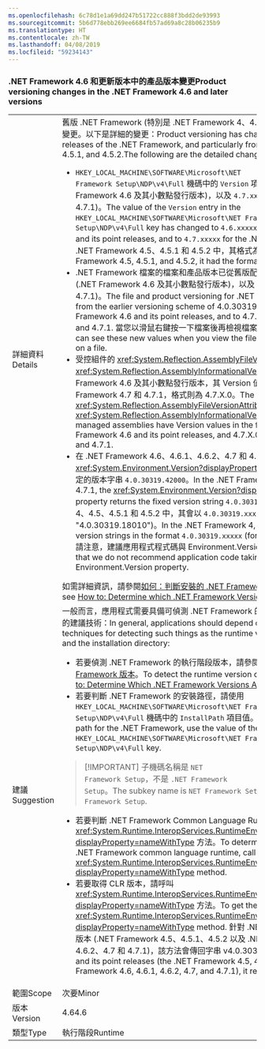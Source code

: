 ```yaml
---
ms.openlocfilehash: 6c78d1e1a69dd247b51722cc888f3bdd2de93993
ms.sourcegitcommit: 5b6d778ebb269ee6684fb57ad69a8c28b06235b9
ms.translationtype: HT
ms.contentlocale: zh-TW
ms.lasthandoff: 04/08/2019
ms.locfileid: "59234143"
---
```

### <a name="product-versioning-changes-in-the-net-framework-46-and-later-versions"></a><span data-ttu-id="af9fe-101">.NET Framework 4.6 和更新版本中的產品版本變更</span><span class="sxs-lookup"><span data-stu-id="af9fe-101">Product versioning changes in the .NET Framework 4.6 and later versions</span></span>

|   |   |
|---|---|
|<span data-ttu-id="af9fe-102">詳細資料</span><span class="sxs-lookup"><span data-stu-id="af9fe-102">Details</span></span>|<span data-ttu-id="af9fe-103">舊版 .NET Framework (特別是 .NET Framework 4、4.5、4.5.1 和 4.5.2) 的產品版本已變更。以下是詳細的變更：</span><span class="sxs-lookup"><span data-stu-id="af9fe-103">Product versioning has changed from the previous releases of the .NET Framework, and particularly from the .NET Framework 4, 4.5, 4.5.1, and 4.5.2.The following are the detailed changes:</span></span><ul><li><span data-ttu-id="af9fe-104"><code>HKEY_LOCAL_MACHINE\SOFTWARE\Microsoft\NET Framework Setup\NDP\v4\Full</code> 機碼中的 <code>Version</code> 項目值已變更為 <code>4.6.xxxxx</code> (.NET Framework 4.6 及其小數點發行版本)，以及 <code>4.7.xxxxx</code> (.NET Framework 4.7 和 4.7.1)。</span><span class="sxs-lookup"><span data-stu-id="af9fe-104">The value of the <code>Version</code> entry in the <code>HKEY_LOCAL_MACHINE\SOFTWARE\Microsoft\NET Framework Setup\NDP\v4\Full</code> key has changed to <code>4.6.xxxxx</code> for the .NET Framework 4.6 and its point releases, and to <code>4.7.xxxxx</code> for the .NET Framework 4.7 and 4.7.1.</span></span> <span data-ttu-id="af9fe-105">在 .NET Framework 4.5、4.5.1 和 4.5.2 中，其格式為 <code>4.5.xxxxx</code>。</span><span class="sxs-lookup"><span data-stu-id="af9fe-105">In the .NET Framework 4.5, 4.5.1, and 4.5.2, it had the format <code>4.5.xxxxx</code>.</span></span></li><li><span data-ttu-id="af9fe-106">.NET Framework 檔案的檔案和產品版本已從舊版配置 4.0.30319.x 變更為 4.6.X.0 (.NET Framework 4.6 及其小數點發行版本)，以及 4.7.X.0 (.NET Framework 4.7 和 4.7.1)。</span><span class="sxs-lookup"><span data-stu-id="af9fe-106">The file and product versioning for .NET Framework files has changed from the earlier versioning scheme of 4.0.30319.x to 4.6.X.0 for the .NET Framework 4.6 and its point releases, and to 4.7.X.0 for the .NET Framework 4.7 and 4.7.1.</span></span> <span data-ttu-id="af9fe-107">當您以滑鼠右鍵按一下檔案後再檢視檔案的屬性時，會看到這些新值。</span><span class="sxs-lookup"><span data-stu-id="af9fe-107">You can see these new values when you view the file's Properties after right-clicking on a file.</span></span></li><li><span data-ttu-id="af9fe-108">受控組件的 <xref:System.Reflection.AssemblyFileVersionAttribute> 和 <xref:System.Reflection.AssemblyInformationalVersionAttribute> 屬性，對於 .NET Framework 4.6 及其小數點發行版本，其 Version 值的格式為 4.6.X.0，對於 .NET Framework 4.7 和 4.7.1，格式則為 4.7.X.0。</span><span class="sxs-lookup"><span data-stu-id="af9fe-108">The <xref:System.Reflection.AssemblyFileVersionAttribute> and <xref:System.Reflection.AssemblyInformationalVersionAttribute> attributes for managed assemblies have Version values in the form 4.6.X.0 for the .NET Framework 4.6 and its point releases, and 4.7.X.0 for the .NET Framework 4.7 and 4.7.1.</span></span></li><li><span data-ttu-id="af9fe-109">在 .NET Framework 4.6、4.6.1、4.6.2、4.7 和 4.7.1 中，<xref:System.Environment.Version?displayProperty=nameWithType> 屬性會傳回固定的版本字串 <code>4.0.30319.42000</code>。</span><span class="sxs-lookup"><span data-stu-id="af9fe-109">In the .NET Framework 4.6, 4.6.1, 4.6.2, 4.7, and 4.7.1, the <xref:System.Environment.Version?displayProperty=nameWithType> property returns the fixed version string <code>4.0.30319.42000</code>.</span></span> <span data-ttu-id="af9fe-110">在 .NET Framework 4、4.5、4.5.1 和 4.5.2 中，其會以 <code>4.0.30319.xxxxx</code> 格式傳回版本字串 (例如 &quot;4.0.30319.18010&quot;)。</span><span class="sxs-lookup"><span data-stu-id="af9fe-110">In the .NET Framework 4, 4.5, 4.5.1, and 4.5.2, it returns version strings in the format <code>4.0.30319.xxxxx</code> (for example, &quot;4.0.30319.18010&quot;).</span></span> <span data-ttu-id="af9fe-111">請注意，建議應用程式程式碼與 Environment.Version 屬性有任何新的相依性。</span><span class="sxs-lookup"><span data-stu-id="af9fe-111">Note that we do not recommend application code taking any new dependency on the Environment.Version property.</span></span></li></ul><span data-ttu-id="af9fe-112">如需詳細資訊，請參閱[如何：判斷安裝的 .NET Framework 版本](~/docs/framework/migration-guide/how-to-determine-which-versions-are-installed.md)。</span><span class="sxs-lookup"><span data-stu-id="af9fe-112">For more information, see [How to: Determine which .NET Framework Versions Are Installed](~/docs/framework/migration-guide/how-to-determine-which-versions-are-installed.md).</span></span>|
|<span data-ttu-id="af9fe-113">建議</span><span class="sxs-lookup"><span data-stu-id="af9fe-113">Suggestion</span></span>|<span data-ttu-id="af9fe-114">一般而言，應用程式需要具備可偵測 .NET Framework 的執行階段版本和安裝目錄等項目的建議技術：</span><span class="sxs-lookup"><span data-stu-id="af9fe-114">In general, applications should depend on the recommended techniques for detecting such things as the runtime version of the .NET Framework and the installation directory:</span></span><ul><li><span data-ttu-id="af9fe-115">若要偵測 .NET Framework 的執行階段版本，請參閱[如何：判斷安裝的 .NET Framework 版本](~/docs/framework/migration-guide/how-to-determine-which-versions-are-installed.md)。</span><span class="sxs-lookup"><span data-stu-id="af9fe-115">To detect the runtime version of the .NET Framework, see [How to: Determine Which .NET Framework Versions Are Installed](~/docs/framework/migration-guide/how-to-determine-which-versions-are-installed.md).</span></span></li><li><span data-ttu-id="af9fe-116">若要判斷 .NET Framework 的安裝路徑，請使用 <code>HKEY_LOCAL_MACHINE\SOFTWARE\Microsoft\NET Framework Setup\NDP\v4\Full</code> 機碼中的 <code>InstallPath</code> 項目值。</span><span class="sxs-lookup"><span data-stu-id="af9fe-116">To determine the installation path for the .NET Framework, use the value of the <code>InstallPath</code> entry in the <code>HKEY_LOCAL_MACHINE\SOFTWARE\Microsoft\NET Framework Setup\NDP\v4\Full</code> key.</span></span></li></ul> <blockquote> [!IMPORTANT] <span data-ttu-id="af9fe-117">子機碼名稱是 <code>NET Framework Setup</code>，不是 <code>.NET Framework Setup</code>。</span><span class="sxs-lookup"><span data-stu-id="af9fe-117">The subkey name is <code>NET Framework Setup</code>, not <code>.NET Framework Setup</code>.</span></span></blockquote> <ul><li><span data-ttu-id="af9fe-118">若要判斷 .NET Framework Common Language Runtime 的目錄路徑，請呼叫 <xref:System.Runtime.InteropServices.RuntimeEnvironment.GetRuntimeDirectory?displayProperty=nameWithType> 方法。</span><span class="sxs-lookup"><span data-stu-id="af9fe-118">To determine the directory path to the .NET Framework common language runtime, call the <xref:System.Runtime.InteropServices.RuntimeEnvironment.GetRuntimeDirectory?displayProperty=nameWithType> method.</span></span></li><li><span data-ttu-id="af9fe-119">若要取得 CLR 版本，請呼叫 <xref:System.Runtime.InteropServices.RuntimeEnvironment.GetSystemVersion?displayProperty=nameWithType> 方法。</span><span class="sxs-lookup"><span data-stu-id="af9fe-119">To get the CLR version, call the <xref:System.Runtime.InteropServices.RuntimeEnvironment.GetSystemVersion?displayProperty=nameWithType> method.</span></span> <span data-ttu-id="af9fe-120">針對 .NET Framework 4 及其小數點發行版本 (.NET Framework 4.5、4.5.1、4.5.2 以及 .NET Framework 4.6、4.6.1、4.6.2、4.7 和 4.7.1)，該方法會傳回字串 v4.0.30319。</span><span class="sxs-lookup"><span data-stu-id="af9fe-120">For the .NET Framework 4 and its point releases (the .NET Framework 4.5, 4.5.1, 4.5.2, and .NET Framework 4.6, 4.6.1, 4.6.2, 4.7, and 4.7.1), it returns the string v4.0.30319.</span></span></li></ul>|
|<span data-ttu-id="af9fe-121">範圍</span><span class="sxs-lookup"><span data-stu-id="af9fe-121">Scope</span></span>|<span data-ttu-id="af9fe-122">次要</span><span class="sxs-lookup"><span data-stu-id="af9fe-122">Minor</span></span>|
|<span data-ttu-id="af9fe-123">版本</span><span class="sxs-lookup"><span data-stu-id="af9fe-123">Version</span></span>|<span data-ttu-id="af9fe-124">4.6</span><span class="sxs-lookup"><span data-stu-id="af9fe-124">4.6</span></span>|
|<span data-ttu-id="af9fe-125">類型</span><span class="sxs-lookup"><span data-stu-id="af9fe-125">Type</span></span>|<span data-ttu-id="af9fe-126">執行階段</span><span class="sxs-lookup"><span data-stu-id="af9fe-126">Runtime</span></span>|
